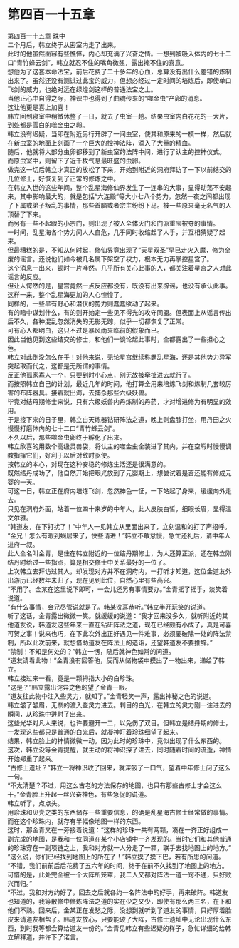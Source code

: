 # 第四百一十五章

第四百一十五章 珠中\
二个月后，韩立终于从密室内走了出来。\
此时的他虽然面容有些憔悴，内心却充满了兴奋之情。一想到被吸入体内的七十二口“青竹蜂云剑”，韩立就忍不住的嘴角微翘，露出掩不住的喜意。\
想他为了这套本命法宝，前后花费了二十多年的心血，总算没有出什么差错的炼制出来了。虽然还没有测试过此宝的威力，但想必经过一定时间的培炼后，即使单口飞剑的威力，也绝对远在绿煌剑这样的普通法宝之上。\
当他正心中自得之际，神识中也得到了曲魂传来的“噬金虫”产卵的消息。\
这让他更是喜上加喜！\
韩立回到寝室中稍微休整了一日，就去了虫室一趟。结果虫室内白花花的一大片，到处都是雪白的噬金虫之卵。\
韩立没有迟疑，当即在附近另行开辟了一间虫室，使其和原来的一模一样，然后就在新虫室的地面上刻画了一个巨大的控神法阵，滴入了大量的精血。\
随后，他就将大部分虫卵都移到了新虫室的法阵中间，进行了认主的控神仪式。\
而原虫室中，则留下了近千枚气息最旺盛的虫卵。\
做完这一切后韩立才真正的放松了下来，开始到附近的洞府拜访了一下以前结交的几位修士，好恢复到了正常的修炼之中。\
在韩立入世的这些年间，整个乱星海修仙界发生了一连串的大事，显得动荡不安起来，其中影响最大的，就是包括“六连殿”等大小七八个势力，忽然一夜之间都出现了下属或弟子叛乱的事情，那些首脑或者宗主纷纷下马。被一些原来毫无名气的人顶替了下来。\
而另有一些不起眼的小宗门，则出现了被人全体灭门和门派重宝被夺的事情。\
一时间，乱星海各个势力间人人自危，几乎同时收缩起了人手，并互相猜疑了起来。\
但最糟糕的是，不知从何时起，修仙界竟出现了“天星双圣”早已走火入魔，修为全废的谣言。还说他们如今被几名属下架空了权力，根本无力再掌控星宫了。\
这个消息一出来，顿时一片哗然。几乎所有关心此事的人，都关注着星宫之人对此谣言的反应。\
但让人愕然的是，星宫竟然一点反应都没有，既没有出来辟谣，也没有承认此事。这样一来，整个乱星海更加的人心惶惶了。\
同样的，一些早有野心和潜伏的势力则蠢蠢欲动了起来。\
有的暗中谋划什么，有的则开始定一些见不得光的攻守同盟。但表面上从谣言传出后不久，各种混乱忽然消失的无影无踪，似乎一切都恢复了正常。\
可有心人都明白，这只不过是暴风雨来临前的假象而已。\
因此当他见到这些结交的修士，和他们一谈论起此事时，全都露出了一些担心之色。\
韩立对此倒没怎么在乎！对他来说，无论星宫继续称霸乱星海，还是其他势力异军突起取而代之，这都是无所谓的事情。\
反正他孤家寡人一个，只要到时小心点，别无故被牵扯进去就行了。\
而按照韩立自己的计划，最近几年的时间，他打算全用来培炼飞剑和炼制几套较厉害的布阵器具。接着就出海，去捕杀那些六级妖兽。\
毕竟对结丹期修士来说，只有六级妖兽内丹炼制的丹药，才对增进修为有明显的效用。\
于是接下来的日子里，韩立白天炼器钻研阵法之道，晚上则盘膝打坐，用丹田之火慢慢打磨体内的七十二口“青竹蜂云剑”。\
不久以后，那些噬金虫卵终于孵化了出来。\
韩立欣喜的用数个高级灵兽袋，将认主的噬金虫全装进了其内，并在空暇时慢慢调教指挥它们，好利于以后对敌时驱使。\
按韩立的本心，对现在这种安稳的修炼生活还是很满意的。\
既然结丹成功了，他自然开始把眼光放到了元婴期上，想尝试着是否还能有修成元婴的一天。\
可这一日，韩立正在府内培炼飞剑，忽然神色一怔，一下站起了身来，缓缓向外走去。\
只见在洞府外面，站着一位四十来岁的中年人，此人皮肤白皙，细眼长眉，显得温文尔雅。\
“韩道友，在下打扰了！”中年人一见韩立从里面出来了，立刻温和的打了声招呼。\
“金兄！怎么有暇到蜗居来了，快些请进！”韩立不敢怠慢，急忙还礼后，请中年人进府一叙。\
此人全名叫金青，是住在韩立附近的一位结丹期修士，为人还算正派，还在韩立刚结丹时给过一些指点，算是相交修士中关系最好的一位了。\
上次韩立去拜访过其人，却发现对方并不在洞府内，一打听才知道，这位金道友外出游历已经数年未归了，现在见到此位，自然心里有些高兴。\
“不用了。金某在这里说下即可，一会儿还另有事情要办。”金青摇了摇手，淡笑着说道。\
“有什么事情，金兄尽管说就是了。韩某洗耳恭听。”韩立半开玩笑的说道。\
听了这话，金青露出微微一笑。就缓缓的说道：“我才回来没多久，就听附近的其他道友说，韩道友这些年来一直在钻研阵法之道，现在已经颇有小成了，真是可喜可贺之事！说来也巧，在下此次外出正好遇见一件难事，必须要破除一处的阵法禁制，所以此次前来，就想借助道友在阵法上的造诣，还望韩道友不要推辞。”\
“禁制！不知是何处的？”韩立一愣，随后就神色如常的问道。\
“道友请看此物！”金青没有回答他，反而从储物袋中摸出了一物出来，递给了韩立。\
韩立接过来一看，竟是一颗拇指大小的白珍珠。\
“这是？”韩立露出诧异之色的望了金青一眼。\
“道友往此物中注入些灵力，就知了。”金青轻笑一声，露出神秘之色的说道。\
韩立皱了皱眉，无奈的渡入些灵力进去。刺目的白光，在韩立的灵力刚一注进去的瞬间，从珍珠中迸射了出来。\
这些光华对凡人来说，也许要避开一二，以免伤了双目。但韩立是结丹期的修士，一发现这些都只是普通的白光后，就凝神盯着珍珠细望了起来。\
结果，韩立脸上的神情微微一动。因为此时的珍珠中，竟似出现了什么东西的。\
这次，韩立没等金青提醒，就主动的将神识探了进去，同时随着时间的流逝，神情开始郑重了起来。\
“古修士遗址？”韩立一将神识收了回来，就深吸了一口气，望着中年修士问了这么一句。\
“不太清楚？不过，用这么古老的方法保存的地图，也只有那些古修士才会这么干。”金青脸上升起一丝兴奋神色，有些急促的说道。\
韩立听了，点点头。\
用珍珠和贝壳之类的东西储存一些重要信息，的确是乱星海古修士经常做的事情。而在这个珍珠内，就存有半幅像地图一样的东西。\
这时，那金青又在一旁接着说道：“这样的珍珠一共有两颗，凑在一齐正好组成一副完成的地图，是我和一位同道在某个小店铺中一齐发现的。当时它们和其他普通的珍珠穿在一副项链之上，我和对方就一人分走了一颗，联手去找地图上的地方。”\
“这么说，你们已经找到地图上的所在了！”韩立摸了摸下巴，若有所思的问道。\
“不错，我们前前后后花费了五六年的时间，终于在前不久找到了地图上的地方。可惜的是，此处完全被一个大阵所笼罩，我二人又都对阵法一道一窍不通，只好败兴而归。”\
“不过，我和对方约好了，回去之后就各约一名阵法中的好手，再来破阵。韩道友也知道的，我等散修中修炼阵法之道的实在少之又少，即使有那么两三名，在下和他们不熟。回来后，金某正在发愁之际，没想到就听到了道友的事情，只好厚着脸皮来请道友相帮了。韩道友放心，只要能破了大阵，古修士遗址中无论出现什么东西，到时我等都会算给道友一份的。”金青见韩立有些迟疑的样子，急忙详细的给韩立解释道，并许下了诺言。
